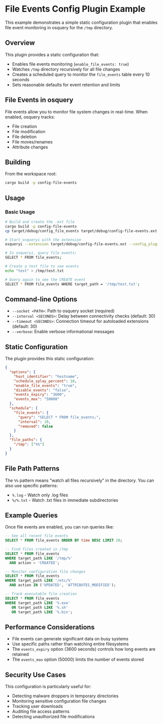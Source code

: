 # File Events Config Plugin Example

This example demonstrates a simple static configuration plugin that enables file event monitoring in osquery for the `/tmp` directory.

## Overview

This plugin provides a static configuration that:
- Enables file events monitoring (`enable_file_events: true`)
- Watches `/tmp` directory recursively for all file changes
- Creates a scheduled query to monitor the `file_events` table every 10 seconds
- Sets reasonable defaults for event retention and limits

## File Events in osquery

File events allow you to monitor file system changes in real-time. When enabled, osquery tracks:
- File creation
- File modification
- File deletion
- File moves/renames
- Attribute changes

## Building

From the workspace root:

```bash
cargo build -p config-file-events
```

## Usage

### Basic Usage

```bash
# Build and create the .ext file
cargo build -p config-file-events
cp target/debug/config_file_events target/debug/config-file-events.ext

# Start osqueryi with the extension
osqueryi --extension target/debug/config-file-events.ext --config_plugin file_events_config

# In osqueryi, query file events:
SELECT * FROM file_events;

# Create a test file to see events
echo "test" > /tmp/test.txt

# Query again to see the CREATE event
SELECT * FROM file_events WHERE target_path = '/tmp/test.txt';
```

## Command-line Options

- `--socket <PATH>`: Path to osquery socket (required)
- `--interval <SECONDS>`: Delay between connectivity checks (default: 30)
- `--timeout <SECONDS>`: Connection timeout for autoloaded extensions (default: 30)
- `--verbose`: Enable verbose informational messages

## Static Configuration

The plugin provides this static configuration:

```json
{
  "options": {
    "host_identifier": "hostname",
    "schedule_splay_percent": 10,
    "enable_file_events": "true",
    "disable_events": "false",
    "events_expiry": "3600",
    "events_max": "50000"
  },
  "schedule": {
    "file_events": {
      "query": "SELECT * FROM file_events;",
      "interval": 10,
      "removed": false
    }
  },
  "file_paths": {
    "/tmp": ["%%"]
  }
}
```

## File Path Patterns

The `%%` pattern means "watch all files recursively" in the directory. You can also use specific patterns:
- `%.log` - Watch only .log files
- `%/%.txt` - Watch .txt files in immediate subdirectories

## Example Queries

Once file events are enabled, you can run queries like:

```sql
-- See all recent file events
SELECT * FROM file_events ORDER BY time DESC LIMIT 20;

-- Find files created in /tmp
SELECT * FROM file_events 
WHERE target_path LIKE '/tmp/%' 
  AND action = 'CREATED';

-- Monitor configuration file changes
SELECT * FROM file_events 
WHERE target_path LIKE '/etc/%' 
  AND action IN ('UPDATED', 'ATTRIBUTES_MODIFIED');

-- Track executable file creation
SELECT * FROM file_events 
WHERE target_path LIKE '%.exe' 
   OR target_path LIKE '%.sh'
   OR target_path LIKE '%.bin';
```

## Performance Considerations

- File events can generate significant data on busy systems
- Use specific paths rather than watching entire filesystems
- The `events_expiry` option (3600 seconds) controls how long events are retained
- The `events_max` option (50000) limits the number of events stored

## Security Use Cases

This configuration is particularly useful for:
- Detecting malware droppers in temporary directories
- Monitoring sensitive configuration file changes
- Tracking user downloads
- Auditing file access patterns
- Detecting unauthorized file modifications